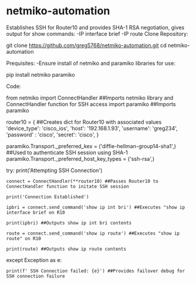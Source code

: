 # netmiko-automation
Establishes SSH for Router10 and provides SHA-1 RSA negotiation, gives output for show commands:
-IP interface brief 
-IP route
Clone Repository:

git clone https://github.com/greg5768/netmiko-automation.git
cd netmiko-automation


Prequisites:
-Ensure install of netmiko and paramiko libraries for use:

pip install netmiko paramiko

Code:

from netmiko import ConnectHandler ##Imports netmiko library and ConnectHandler function for SSH access
import paramiko ##Imports paramiko

router10 = {      ##Creates dict for Router10 with associated values
    'device_type': 'cisco_ios',
    'host': '192.168.1.93',
    'username': 'greg234',
    'password' : 'cisco',
    'secret': 'cisco',
    }
    
paramiko.Transport._preferred_kex = ('diffie-hellman-group14-sha1',) ##Used to authenticate SSH session using SHA-1
paramiko.Transport._preferred_host_key_types = ('ssh-rsa',) 

try: 
    print('Attempting SSH Connection') 
    
    connect = ConnectHandler(**router10) ##Passes Router10 to ConnectHandler function to initate SSH session
    
    print('Connection Established')
    
    ipbri = connect.send_command('show ip int bri') ##Executes "show ip interface brief on R10
    
    print(ipbri) ##Outputs show ip int bri contents
   
    route = connect.send_command('show ip route') ##Executes "show ip route" on R10
    
    print(route) ##Outputs show ip route contents

except Exception as e:
    
    print(f' SSH Connection failed: {e}') ##Provides failover debug for SSH connection failure
